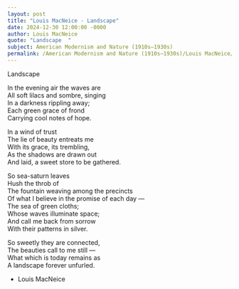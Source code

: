 ```yaml
---
layout: post
title: "Louis MacNeice - Landscape"
date: 2024-12-30 12:00:00 -0000
author: Louis MacNeice
quote: "Landscape  "
subject: American Modernism and Nature (1910s–1930s)
permalink: /American Modernism and Nature (1910s–1930s)/Louis MacNeice/Louis MacNeice - Landscape
---
```


Landscape  

In the evening air the waves are  
All soft lilacs and sombre, singing  
In a darkness rippling away;  
Each green grace of frond  
Carrying cool notes of hope.  

In a wind of trust  
The lie of beauty entreats me  
With its grace, its trembling,  
As the shadows are drawn out  
And laid, a sweet store to be gathered.  

So sea-saturn leaves  
Hush the throb of  
The fountain weaving among the precincts  
Of what I believe in the promise of each day —  
The sea of green cloths;  
Whose waves illuminate space;  
And call me back from sorrow  
With their patterns in silver.  

So sweetly they are connected,  
The beauties call to me still —  
What which is today remains as  
A landscape forever unfurled.

- Louis MacNeice
